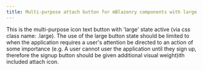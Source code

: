 ```yaml
---
title: Multi-purpose attach button for mBlazonry components with large state active
---
```


This is the multi-purpose icon text button with 'large' state active (via css class name: .large). The use of the large button state should be limited to when the application requires a user's attention be directed to an action of some importance (e.g. A user cannot user the application until they sign up, therefore the signup button should be given additional visual weight)ith included attach icon.